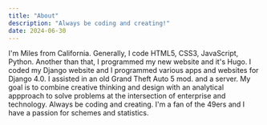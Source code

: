 ```yaml
---
title: "About"
description: "Always be coding and creating!"
date: 2024-06-30
---
```

I'm Miles from California. Generally, I code HTML5, CSS3, JavaScript, Python. Another than that, I programmed my new website and it's Hugo. I coded my Django website and I programmed various apps and websites for Django 4.0. I assisted in an old Grand Theft Auto 5 mod. and a server. My goal is to combine creative thinking and design with an analytical appproach to solve problems at the intersection of enterprise and technology. Always be coding and creating. I'm a fan of the 49ers and I have a passion for schemes and statistics.